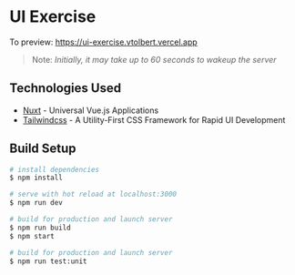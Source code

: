 # UI Exercise

To preview: https://ui-exercise.vtolbert.vercel.app

> Note: _Initially, it may take up to 60 seconds to wakeup the server_

## Technologies Used

- [Nuxt](https://nuxtjs.org/) - Universal Vue.js Applications
- [Tailwindcss](https://tailwindcss.com/) - A Utility-First CSS Framework
for Rapid UI Development

## Build Setup

``` bash
# install dependencies
$ npm install

# serve with hot reload at localhost:3000
$ npm run dev

# build for production and launch server
$ npm run build
$ npm start

# build for production and launch server
$ npm run test:unit

```
